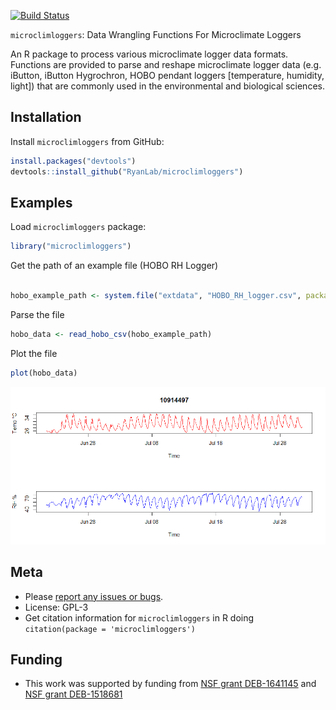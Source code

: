 [![Build Status](https://api.travis-ci.org/RyanLab/microclimloggers.png)](https://travis-ci.org/RyanLab/microclimloggers)

`microclimloggers`: Data Wrangling Functions For Microclimate Loggers

An R package to process various microclimate logger data formats. Functions are provided to parse and reshape microclimate logger data (e.g. iButton, iButton Hygrochron, HOBO pendant loggers \[temperature, humidity, light\]) that are commonly used in the environmental and biological sciences.

Installation
------------

Install `microclimloggers` from GitHub:

``` r
install.packages("devtools")
devtools::install_github("RyanLab/microclimloggers")
```

Examples
--------

Load `microclimloggers` package:

``` r
library("microclimloggers")
```

Get the path of an example file (HOBO RH Logger)

``` r

hobo_example_path <- system.file("extdata", "HOBO_RH_logger.csv", package = "microclimloggers")
```

Parse the file

``` r
hobo_data <- read_hobo_csv(hobo_example_path)
```

Plot the file

``` r
plot(hobo_data)
```

![](inst/img/unnamed-chunk-5-1.png)

Meta
----

-   Please [report any issues or bugs](https://github.com/pboesu/microclimloggers/issues).
-   License: GPL-3
-   Get citation information for `microclimloggers` in R doing `citation(package = 'microclimloggers')`

Funding
-------

-   This work was supported by funding from [NSF grant DEB-1641145](https://nsf.gov/awardsearch/showAward?AWD_ID=1641145) and [NSF grant DEB-1518681](https://nsf.gov/awardsearch/showAward?AWD_ID=1518681)
